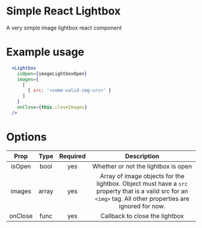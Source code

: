 # Simple React Lightbox
A very simple image lightbox react component

# Example usage
```jsx
  <Lightbox
    isOpen={imageLightboxOpen}
    images={
      [
        { src: '<some-valid-img-src>' }
      ]
    }
    onClose={this.closeImages}
  />
```

# Options

| Prop | Type | Required | Description |
|:----:|:----:|:--------:|:----------:|
|isOpen| bool | yes      | Whether or not the lightbox is open|
|images|array | yes      | Array of image objects for the lightbox. Object must have a `src` property that is a valid src for an `<img>` tag. All other properties are ignored for now.
|onClose|func|yes|Callback to close the lightbox|
